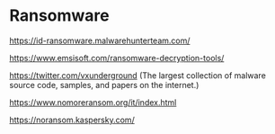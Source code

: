 # Ransomware

https://id-ransomware.malwarehunterteam.com/

https://www.emsisoft.com/ransomware-decryption-tools/

https://twitter.com/vxunderground (The largest collection of malware source code, samples, and papers on the internet.)

https://www.nomoreransom.org/it/index.html

https://noransom.kaspersky.com/
